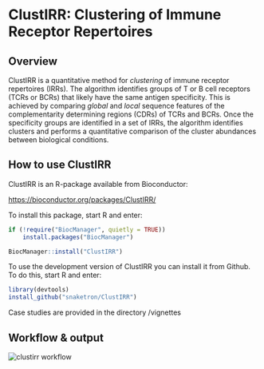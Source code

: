 # ClustIRR: Clustering of Immune Receptor Repertoires

## Overview 
ClustIRR is a quantitative method for *clustering* of immune receptor 
repertoires (IRRs). The algorithm identifies groups of T or B cell 
receptors (TCRs or BCRs) that likely have the same antigen specificity. 
This is achieved by comparing *global* and *local* sequence features of the 
complementarity determining regions (CDRs) of TCRs and BCRs. Once the 
specificity groups are identified in a set of IRRs, the algorithm identifies
clusters and performs a quantitative comparison of the cluster abundances 
between biological conditions. 

## How to use ClustIRR
ClustIRR is an R-package available from Bioconductor: 

https://bioconductor.org/packages/ClustIRR/

To install this package, start R and enter:

```r
if (!require("BiocManager", quietly = TRUE))
    install.packages("BiocManager")

BiocManager::install("ClustIRR")
```

To use the development version of ClustIRR you can install it from Github.
To do this, start R and enter:

```r
library(devtools)
install_github("snaketron/ClustIRR")
```


Case studies are provided in the directory /vignettes

## Workflow & output 

![clustirr workflow](/inst/extdata/logo.png)

